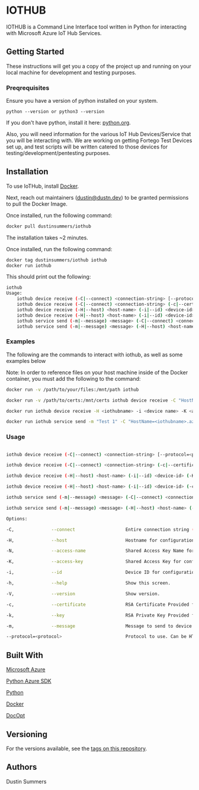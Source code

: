 # IOTHUB

IOTHUB is a Command Line Interface tool written in Python for interacting with Microsoft Azure IoT Hub Services.

## Getting Started

These instructions will get you a copy of the project up and running on your local machine for development and testing purposes.

### Preqrequisites

Ensure you have a version of python installed on your system.
```
python --version or python3 --version
```
If you don't have python, install it here: [python.org](https://www.python.org/downloads/).

Also, you will need information for the various IoT Hub Devices/Service that you will be interacting with.  We are working on getting Fortego Test Devices set up, and test scripts will be written catered to those devices for testing/development/pentesting purposes.

## Installation

To use IoTHub, install [Docker](https://www.docker.com/get-started).

Next, reach out maintainers (dustin@dustn.dev) to be granted permissions to pull the Docker Image.

Once installed, run the following command:

```bash
docker pull dustinsummers/iothub
```

The installation takes ~2 minutes.

Once installed, run the following command:

```bash
docker tag dustinsummers/iothub iothub
docker run iothub
```

This should print out the following:

```bash
iothub
Usage:
    iothub device receive (-C|--connect) <connection-string> [--protocol=<protocol>]
    iothub device receive (-C|--connect) <connection-string> (-c|--certificate) <RSA-cert> (-k|--key) <RSA-key> [--protocol=<protocol>]
    iothub device receive (-H|--host) <host-name> (-i|--id) <device-id> (-K|--access-key) <access-key> [--protocol=<protocol>]
    iothub device receive (-H|--host) <host-name> (-i|--id) <device-id> (-c|--certificate) <RSA-cert> (-k|--key) <RSA-key> [--protocol=<protocol>]
    iothub service send (-m|--message) <message> (-C|--connect) <connection-string> (-i|--id) <device-id> [--protocol=<protocol>]
    iothub service send (-m|--message) <message> (-H|--host) <host-name> (-N|--access-name) <access-name> (-K|--access-key) <access-key> (-i|--id) <device-id> [--protocol=<protocol>]

```

### Examples
The following are the commands to interact with iothub, as well as some examples below

Note: In order to reference files on your host machine inside of the Docker container, you must add the following to the command:

```bash
docker run -v /path/to/your/files:/mnt/path iothub
```

```bash
docker run -v /path/to/certs:/mnt/certs iothub device receive -C "HostName=<iothubname>.azure-devices.net;DeviceId=<device name>;x509=true" -c /mnt/certs/new-device.cert.pem -k /mnt/certs/new-device.key.pem --protocol=MQTT
```

```bash
docker run iothub device receive -H <iothubname> -i <device name> -K <access-key>
```

```bash
docker run iothub service send -m "Test 1" -C "HostName=<iothubname>.azure-devices.net;SharedAccessKeyName=<access name>;SharedAccessKey=<access key>" -i <name of device to send message to> --protocol=AMQP
```

### Usage
```bash

iothub device receive (-C|--connect) <connection-string> [--protocol=<protocol>]

iothub device receive (-C|--connect) <connection-string> (-c|--certificate) <RSA-cert> (-k|--key) <RSA-key> [--protocol=<protocol>]

iothub device receive (-H|--host) <host-name> (-i|--id) <device-id> (-K|--access-key) <access-key> [--protocol=<protocol>]

iothub device receive (-H|--host) <host-name> (-i|--id) <device-id> (-c|--certificate) <RSA-cert> (-k|--key) <RSA-key> [--protocol=<protocol>]

iothub service send (-m|--message) <message> (-C|--connect) <connection-string> (-i|--id) <device-id> [--protocol=<protocol>]

iothub service send (-m|--message) <message> (-H|--host) <host-name> (-N|--access-name) <access-name> (-K|--access-key) <access-key> (-i|--id) <device-id> [--protocol=<protocol>]

Options:

-C,              --connect                   Entire connection string (see example below for sample connection string)

-H,              --host                      Hostname for configuration of ConnectionString

-N,              --access-name               Shared Access Key Name for configuration of connection String

-K,              --access-key                Shared Access Key for configuration of Connection String

-i,              --id                        Device ID for configuration of Connection String

-h,              --help                      Show this screen.

-V,              --version                   Show version.

-c,              --certificate               RSA Certificate Provided for access to device

-k,              --key                       RSA Private Key Provided for access to device

-m,              --message                   Message to send to device

--protocol=<protocol>                        Protocol to use. Can be HTTP, AMQP, AMQP_WS, MQTT, MQTT_WS. [default: AMQP]
```

## Built With
[Microsoft Azure](https://portal.azure.com)

[Python Azure SDK](https://github.com/Azure/azure-iot-sdk-python/blob/master/doc/python-devbox-setup.md)

[Python](https://www.python.org/downloads)

[Docker](https://www.docker.com)

[DocOpt](https://docopt.org)

## Versioning
For the versions available, see the [tags on this repository](https://github.com/dustinsummers/iothub/tags).

## Authors
Dustin Summers
